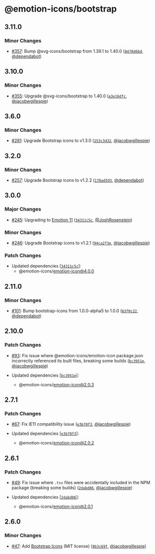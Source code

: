# @emotion-icons/bootstrap

## 3.11.0

### Minor Changes

- [#357](https://github.com/emotion-icons/emotion-icons/pull/357): Bump @svg-icons/bootstrap from 1.39.1 to 1.40.0 ([`8470d6bd`](https://github.com/emotion-icons/emotion-icons/commit/8470d6bd3d0e9baf2cfb308310407f49ce007ded), [@dependabot](https://github.com/apps/dependabot))

## 3.10.0

### Minor Changes

- [#355](https://github.com/emotion-icons/emotion-icons/pull/355): Upgrade @svg-icons/bootstrap to 1.40.0 ([`a3e16dfc`](https://github.com/emotion-icons/emotion-icons/commit/a3e16dfc632b5e5b072e9422af9d05293d1966c1), [@jacobwgillespie](https://github.com/jacobwgillespie))

## 3.6.0

### Minor Changes

- [#281](https://github.com/emotion-icons/emotion-icons/pull/281): Upgrade Bootstrap icons to v1.3.0 ([`153c3d32`](https://github.com/emotion-icons/emotion-icons/commit/153c3d32bdb4f1e814c496ee1e2e09e370b62a9f), [@jacobwgillespie](https://github.com/jacobwgillespie))

## 3.2.0

### Minor Changes

- [#257](https://github.com/emotion-icons/emotion-icons/pull/257): Upgrade Bootstrap icons to v1.2.2 ([`178ad593`](https://github.com/emotion-icons/emotion-icons/commit/178ad593702609993b90b5a0b6a7063025ab82af), [@dependabot](https://github.com/apps/dependabot))

## 3.0.0

### Major Changes

- [#245](https://github.com/emotion-icons/emotion-icons/pull/245): Upgrading to [Emotion 11](https://github.com/emotion-js/emotion/pull/1675) ([`34311c5c`](https://github.com/emotion-icons/emotion-icons/commit/34311c5c572384d32c95fe4a0e8c796c2d1caf77), [@JoshRosenstein](https://github.com/JoshRosenstein))

### Minor Changes

- [#246](https://github.com/emotion-icons/emotion-icons/pull/246): Upgrade Bootstrap icons to v1.2.1 ([`94ca2f3e`](https://github.com/emotion-icons/emotion-icons/commit/94ca2f3e9ab5fcb8db2b2017382c9b764b4458ef), [@jacobwgillespie](https://github.com/jacobwgillespie))

### Patch Changes

- Updated dependencies [[`34311c5c`](https://github.com/emotion-icons/emotion-icons/commit/34311c5c572384d32c95fe4a0e8c796c2d1caf77)]:
  - @emotion-icons/emotion-icon@4.0.0

## 2.11.0

### Minor Changes

- [#101](https://github.com/emotion-icons/emotion-icons/pull/101): Bump bootstrap-icons from 1.0.0-alpha5 to 1.0.0 ([`63f0c22`](https://github.com/emotion-icons/emotion-icons/commit/63f0c22fe79f758ba8e0fbdb6be4fcd5d4b5f0ed), [@dependabot](https://github.com/apps/dependabot))

## 2.10.0

### Patch Changes

- [#93](https://github.com/emotion-icons/emotion-icons/pull/93): Fix issue where @emotion-icons/emotion-icon package.json incorrectly referenced its built files, breaking some builds ([`bc3951e`](https://github.com/emotion-icons/emotion-icons/commit/bc3951e8d8d462f2694050d03b3fa5bdeabbd4ce), [@jacobwgillespie](https://github.com/jacobwgillespie))

- Updated dependencies [[`bc3951e`](https://github.com/emotion-icons/emotion-icons/commit/bc3951e8d8d462f2694050d03b3fa5bdeabbd4ce)]:
  - @emotion-icons/emotion-icon@2.0.3

## 2.7.1

### Patch Changes

- [#67](https://github.com/emotion-icons/emotion-icons/pull/67): Fix IE11 compatibility issue ([`e3b78f3`](https://github.com/emotion-icons/emotion-icons/commit/e3b78f350f549f0b92bccef2695c61e3ad79ddd9), [@jacobwgillespie](https://github.com/jacobwgillespie))

- Updated dependencies [[`e3b78f3`](https://github.com/emotion-icons/emotion-icons/commit/e3b78f350f549f0b92bccef2695c61e3ad79ddd9)]:
  - @emotion-icons/emotion-icon@2.0.2

## 2.6.1

### Patch Changes

- [#49](https://github.com/emotion-icons/emotion-icons/pull/49): Fix issue where `.tsx` files were accidentally included in the NPM package (breaking some builds) ([`2dabd86`](https://github.com/emotion-icons/emotion-icons/commit/2dabd861008f5e44d53c01898d24446e2ef9f7f6), [@jacobwgillespie](https://github.com/jacobwgillespie))

- Updated dependencies [[`2dabd86`](https://github.com/emotion-icons/emotion-icons/commit/2dabd861008f5e44d53c01898d24446e2ef9f7f6)]:
  - @emotion-icons/emotion-icon@2.0.1

## 2.6.0

### Minor Changes

- [#47](https://github.com/emotion-icons/emotion-icons/pull/47): Add [Bootstrap Icons](https://icons.getbootstrap.com/) (MIT license) ([`9b3c69f`](https://github.com/emotion-icons/emotion-icons/commit/9b3c69f56532b179dd071703ec463de1771daaa3), [@jacobwgillespie](https://github.com/jacobwgillespie))

